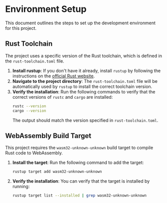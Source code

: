 # Environment Setup

This document outlines the steps to set up the development environment for this project.

## Rust Toolchain

The project uses a specific version of the Rust toolchain, which is defined in the `rust-toolchain.toml` file.

1.  **Install rustup**: If you don't have it already, install `rustup` by following the instructions on the [official Rust website](https://www.rust-lang.org/tools/install).
2.  **Navigate to the project directory**: The `rust-toolchain.toml` file will be automatically used by `rustup` to install the correct toolchain version.
3.  **Verify the installation**: Run the following commands to verify that the correct versions of `rustc` and `cargo` are installed:
    ```bash
    rustc --version
    cargo --version
    ```
    The output should match the version specified in `rust-toolchain.toml`.

## WebAssembly Build Target

This project requires the `wasm32-unknown-unknown` build target to compile Rust code to WebAssembly.

1.  **Install the target**: Run the following command to add the target:
    ```bash
    rustup target add wasm32-unknown-unknown
    ```
2.  **Verify the installation**: You can verify that the target is installed by running:
    ```bash
    rustup target list --installed | grep wasm32-unknown-unknown
    ```
